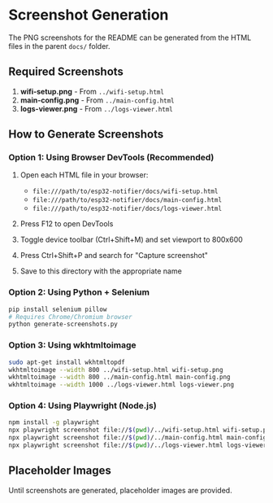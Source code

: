 # Screenshot Generation

The PNG screenshots for the README can be generated from the HTML files in the parent `docs/` folder.

## Required Screenshots

1. **wifi-setup.png** - From `../wifi-setup.html`
2. **main-config.png** - From `../main-config.html`
3. **logs-viewer.png** - From `../logs-viewer.html`

## How to Generate Screenshots

### Option 1: Using Browser DevTools (Recommended)

1. Open each HTML file in your browser:
   - `file:///path/to/esp32-notifier/docs/wifi-setup.html`
   - `file:///path/to/esp32-notifier/docs/main-config.html`
   - `file:///path/to/esp32-notifier/docs/logs-viewer.html`

2. Press F12 to open DevTools

3. Toggle device toolbar (Ctrl+Shift+M) and set viewport to 800x600

4. Press Ctrl+Shift+P and search for "Capture screenshot"

5. Save to this directory with the appropriate name

### Option 2: Using Python + Selenium

```bash
pip install selenium pillow
# Requires Chrome/Chromium browser
python generate-screenshots.py
```

### Option 3: Using wkhtmltoimage

```bash
sudo apt-get install wkhtmltopdf
wkhtmltoimage --width 800 ../wifi-setup.html wifi-setup.png
wkhtmltoimage --width 800 ../main-config.html main-config.png
wkhtmltoimage --width 1000 ../logs-viewer.html logs-viewer.png
```

### Option 4: Using Playwright (Node.js)

```bash
npm install -g playwright
npx playwright screenshot file://$(pwd)/../wifi-setup.html wifi-setup.png --viewport-size=800,600
npx playwright screenshot file://$(pwd)/../main-config.html main-config.png --viewport-size=800,600
npx playwright screenshot file://$(pwd)/../logs-viewer.html logs-viewer.png --viewport-size=1000,700
```

## Placeholder Images

Until screenshots are generated, placeholder images are provided.
